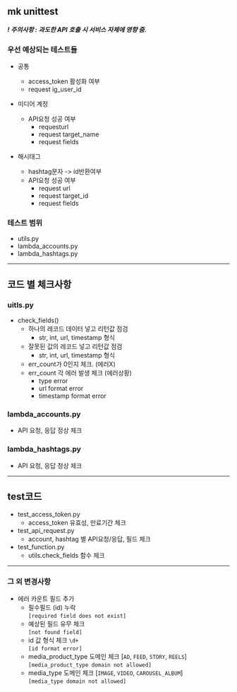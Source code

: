 ## mk unittest

***! 주의사항 : 과도한 API 호출 시 서비스 자체에 영향 줌.***

### 우선 예상되는 테스트들
- 공통
    - access_token 활성화 여부
    - request ig_user_id
     
- 미디어 계정
    - API요청 성공 여부
        - requesturl
        - request target_name
        - request fields
- 해시태그
    - hashtag문자 -> id반환여부
    - API요청 성공 여부
        - request url
        - request target_id
        - request fields

### 테스트 범위
- utils.py
- lambda_accounts.py
- lambda_hashtags.py

- - - 

## 코드 별 체크사항

### uitls.py
- check_fields()
    - 하나의 레코드 데이터 넣고 리턴값 점검
        - str, int, url, timestamp 형식
    - 잘못된 값의 레코드 넣고 리턴값 점검
        - str, int, url, timestamp 형식
    - err_count가 0인지 체크. (에러X)
    - err_count 각 에러 발생 체크 (에러상황)
        - type error
        - url format error
        - timestamp format error


### lambda_accounts.py
- API 요청, 응답 정상 체크

### lambda_hashtags.py
- API 요청, 응답 정상 체크

- - -

## test코드
- test_access_token.py
    - access_token 유효성, 만료기간 체크
- test_api_request.py
    - account, hashtag 별 API요청/응답, 필드 체크
- test_function.py
    - utils.check_fields 함수 체크

- - -

### 그 외 변경사항
- 에러 카운트 필드 추가
    - 필수필드 (id) 누락   
      `[required field does not exist]`
    - 예상된 필드 유무 체크   
      `[not found field]`
    - id 값 형식 체크 `\d+`   
      `[id format error]`
    - media_product_type 도메인 체크 [`AD`, `FEED`, `STORY`, `REELS`]   
      `[media_product_type domain not allowed]`
    - media_type 도메인 체크 [`IMAGE`, `VIDEO`, `CAROUSEL_ALBUM`]   
      `[media_type domain not allowed]`